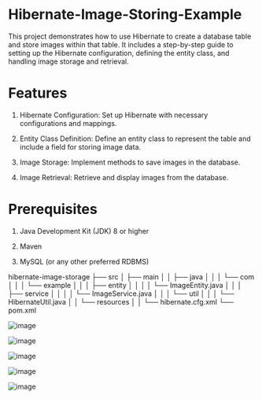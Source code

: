 # Hibernate-Image-Storing-Example
This project demonstrates how to use Hibernate to create a database table and store images within that table. It includes a step-by-step guide to setting up the Hibernate configuration, defining the entity class, and handling image storage and retrieval.


# Features
1. Hibernate Configuration: Set up Hibernate with necessary configurations and mappings.

2. Entity Class Definition: Define an entity class to represent the table and include a field for storing image data.

3. Image Storage: Implement methods to save images in the database.

4. Image Retrieval: Retrieve and display images from the database.

# Prerequisites
1. Java Development Kit (JDK) 8 or higher

2. Maven

3. MySQL (or any other preferred RDBMS)


hibernate-image-storage
├── src
│   ├── main
│   │   ├── java
│   │   │   └── com
│   │   │       └── example
│   │   │           ├── entity
│   │   │           │   └── ImageEntity.java
│   │   │           ├── service
│   │   │           │   └── ImageService.java
│   │   │           └── util
│   │   │               └── HibernateUtil.java
│   │   └── resources
│   │       └── hibernate.cfg.xml
└── pom.xml




![image](https://github.com/user-attachments/assets/6554472f-32e7-42fb-92bb-6cb6ca207e45)


![image](https://github.com/user-attachments/assets/84a1f5b6-544b-4157-b071-248c5ceaf3c4)


![image](https://github.com/user-attachments/assets/fc7ac073-c0ad-4293-bd0e-0cb09f6a0808)


![image](https://github.com/user-attachments/assets/e2898552-2824-462b-a182-964c50417d89)


![image](https://github.com/user-attachments/assets/f8421698-39af-43b6-9327-77d6ec9d066c)




